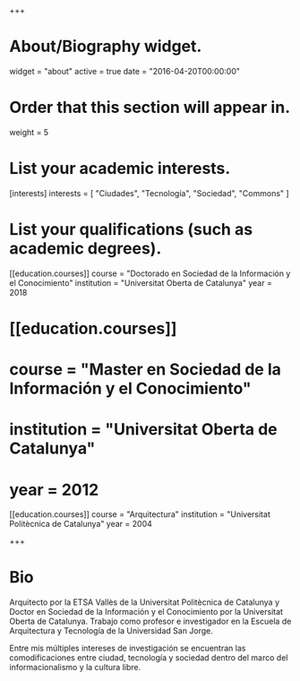 +++
# About/Biography widget.
widget = "about"
active = true
date = "2016-04-20T00:00:00"

# Order that this section will appear in.
weight = 5

# List your academic interests.
[interests]
  interests = [
    "Ciudades",
    "Tecnología",
    "Sociedad",
    "Commons"
  ]

# List your qualifications (such as academic degrees).
[[education.courses]]
  course = "Doctorado en Sociedad de la Información y el Conocimiento"
  institution = "Universitat Oberta de Catalunya"
  year = 2018

# [[education.courses]]
#   course = "Master en Sociedad de la Información y el Conocimiento"
#   institution = "Universitat Oberta de Catalunya"
#   year = 2012

[[education.courses]]
  course = "Arquitectura"
  institution = "Universitat Politècnica de Catalunya"
  year = 2004

+++

# Bio

Arquitecto por la ETSA Vallès de la Universitat Politècnica de Catalunya y Doctor en Sociedad de la Información y el Conocimiento por la Universitat Oberta de Catalunya. Trabajo como profesor e investigador en la Escuela de Arquitectura y Tecnología de la Universidad San Jorge.

Entre mis múltiples intereses de investigación se encuentran las comodificaciones entre ciudad, tecnología y sociedad dentro del marco del informacionalismo y la cultura libre.
